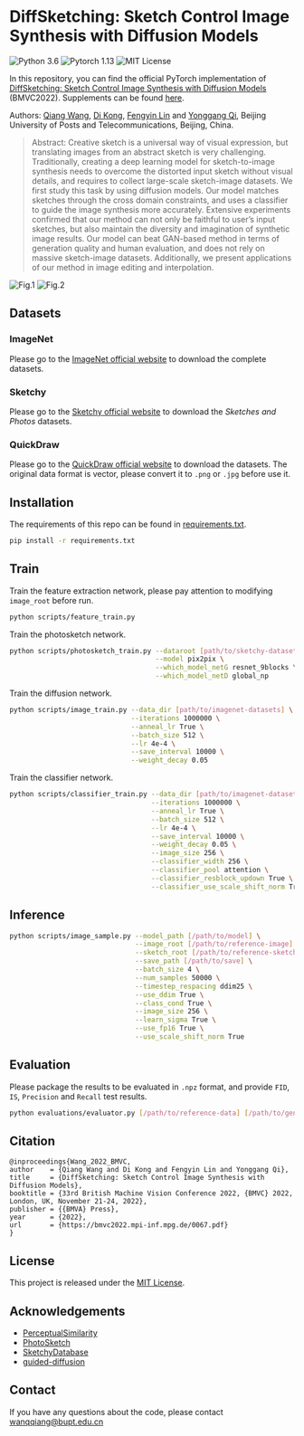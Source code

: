 # DiffSketching: Sketch Control Image Synthesis with Diffusion Models

![Python 3.6](https://img.shields.io/badge/python-3.6-green) ![Pytorch 1.13](https://img.shields.io/badge/pytorch-1.13-green) ![MIT License](https://img.shields.io/badge/licence-MIT-green)

In this repository, you can find the official PyTorch implementation of [DiffSketching: Sketch Control Image Synthesis with Diffusion Models](https://bmvc2022.mpi-inf.mpg.de/0067.pdf) (BMVC2022). Supplements can be found [here](https://bmvc2022.mpi-inf.mpg.de/0067_supp.zip).

Authors: [Qiang Wang](https://scholar.google.com/citations?user=lXyi3t4AAAAJ&hl=en), [Di Kong](https://scholar.google.com/citations?user=7jUAmi8AAAAJ&hl=en), [Fengyin Lin](https://github.com/MercuryMUMU) and [Yonggang Qi](https://qugank.github.io/), Beijing University of Posts and Telecommunications, Beijing, China.

> Abstract: Creative sketch is a universal way of visual expression, but translating images from an abstract sketch is very challenging. Traditionally, creating a deep learning model for sketch-to-image synthesis needs to overcome the distorted input sketch without visual details, and requires to collect large-scale sketch-image datasets. We first study this task by using diffusion models. Our model matches sketches through the cross domain constraints, and uses a classifier to guide the image synthesis more accurately. Extensive experiments confirmed that our method can not only be faithful to user’s input sketches, but also maintain the diversity and imagination of synthetic image results. Our model can beat GAN-based method in terms of generation quality and human evaluation, and does not rely on massive sketch-image datasets. Additionally, we present applications of our method in image editing and interpolation.

![Fig.1](https://github.com/XDUWQ/DiffSketching/blob/main/images/all_generation_V5.png)
![Fig.2](https://github.com/XDUWQ/DiffSketching/blob/main/images/Fig2_V14.png)

## Datasets
### ImageNet
Please go to the [ImageNet official website](https://image-net.org/) to download the complete datasets.

### Sketchy
Please go to the [Sketchy official website](https://sketchy.eye.gatech.edu/) to download the _Sketches and Photos_ datasets.

### QuickDraw
Please go to the [QuickDraw official website](https://github.com/googlecreativelab/quickdraw-dataset) to download the datasets. The original data format is vector, please convert it to `.png` or `.jpg` before use it.

## Installation
The requirements of this repo can be found in [requirements.txt](https://github.com/XDUWQ/DiffSketching/blob/main/requirements.txt).
```bash
pip install -r requirements.txt
```

## Train

Train the feature extraction network, please pay attention to modifying `image_root` before run.
```bash
python scripts/feature_train.py 
```

Train the photosketch network.
```bash
python scripts/photosketch_train.py --dataroot [path/to/sketchy-datasets] \
                                    --model pix2pix \
                                    --which_model_netG resnet_9blocks \
                                    --which_model_netD global_np 
```

Train the diffusion network.
```bash
python scripts/image_train.py --data_dir [path/to/imagenet-datasets] \
                              --iterations 1000000 \
                              --anneal_lr True \
                              --batch_size 512 \
                              --lr 4e-4 \
                              --save_interval 10000 \
                              --weight_decay 0.05
```

Train the classifier network.
```bash
python scripts/classifier_train.py --data_dir [path/to/imagenet-datasets] \
                                   --iterations 1000000 \
                                   --anneal_lr True \
                                   --batch_size 512 \
                                   --lr 4e-4 \
                                   --save_interval 10000 \
                                   --weight_decay 0.05 \
                                   --image_size 256 \
                                   --classifier_width 256 \
                                   --classifier_pool attention \
                                   --classifier_resblock_updown True \
                                   --classifier_use_scale_shift_norm True
```

## Inference
```bash
python scripts/image_sample.py --model_path [/path/to/model] \
                               --image_root [/path/to/reference-image] \
                               --sketch_root [/path/to/reference-sketch] \
                               --save_path [/path/to/save] \
                               --batch_size 4 \
                               --num_samples 50000 \
                               --timestep_respacing ddim25 \
                               --use_ddim True \
                               --class_cond True \
                               --image_size 256 \
                               --learn_sigma True \
                               --use_fp16 True \
                               --use_scale_shift_norm True
```

## Evaluation
Please package the results to be evaluated in `.npz` format, and provide `FID`, `IS`, `Precision` and `Recall` test results.
```bash
python evaluations/evaluator.py [/path/to/reference-data] [/path/to/generate-data]
```

## Citation
```
@inproceedings{Wang_2022_BMVC,
author    = {Qiang Wang and Di Kong and Fengyin Lin and Yonggang Qi},
title     = {DiffSketching: Sketch Control Image Synthesis with Diffusion Models},
booktitle = {33rd British Machine Vision Conference 2022, {BMVC} 2022, London, UK, November 21-24, 2022},
publisher = {{BMVA} Press},
year      = {2022},
url       = {https://bmvc2022.mpi-inf.mpg.de/0067.pdf}
}
```

## License
This project is released under the [MIT License](https://github.com/XDUWQ/DiffSketching/blob/main/LICENSE).

## Acknowledgements
* [PerceptualSimilarity](https://github.com/richzhang/PerceptualSimilarity)
* [PhotoSketch](https://github.com/mtli/PhotoSketch)
* [SketchyDatabase](https://github.com/CDOTAD/SketchyDatabase)
* [guided-diffusion](https://github.com/openai/guided-diffusion)

## Contact
If you have any questions about the code, please contact wanqqiang@bupt.edu.cn 
